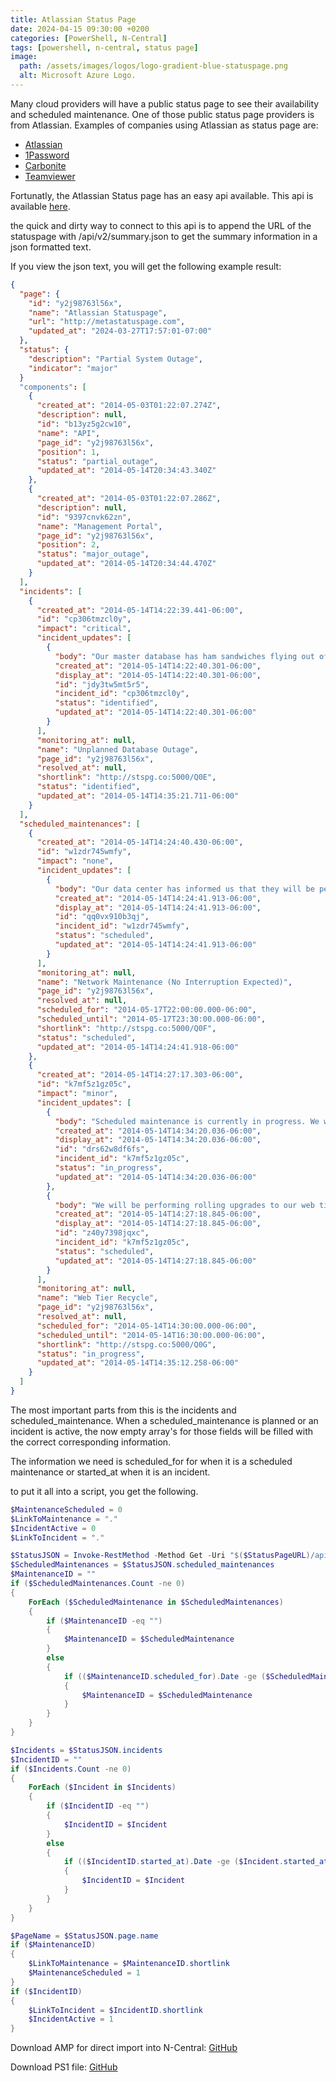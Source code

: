```yaml
---
title: Atlassian Status Page
date: 2024-04-15 09:30:00 +0200
categories: [PowerShell, N-Central]
tags: [powershell, n-central, status page]
image:
  path: /assets/images/logos/logo-gradient-blue-statuspage.png
  alt: Microsoft Azure Logo.
---
```

Many cloud providers will have a public status page to see their availability and scheduled maintenance.
One of those public status page providers is from Atlassian.
Examples of companies using Atlassian as status page are:
- [Atlassian](https://metastatuspage.com)
- [1Password](https://1password.statuspage.io/)
- [Carbonite](https://status.carbonite.com/)
- [Teamviewer](https://status.teamviewer.com/)

Fortunatly, the Atlassian Status page has an easy api available. This api is available [here](https://metastatuspage.com/api).

the quick and dirty way to connect to this api is to append the URL of the statuspage with /api/v2/summary.json to get the summary information in a json formatted text.

If you view the json text, you will get the following example result:
```json
{
  "page": {
    "id": "y2j98763l56x",
    "name": "Atlassian Statuspage",
    "url": "http://metastatuspage.com",
    "updated_at": "2024-03-27T17:57:01-07:00"
  },
  "status": {
    "description": "Partial System Outage",
    "indicator": "major"
  }
  "components": [
    {
      "created_at": "2014-05-03T01:22:07.274Z",
      "description": null,
      "id": "b13yz5g2cw10",
      "name": "API",
      "page_id": "y2j98763l56x",
      "position": 1,
      "status": "partial_outage",
      "updated_at": "2014-05-14T20:34:43.340Z"
    },
    {
      "created_at": "2014-05-03T01:22:07.286Z",
      "description": null,
      "id": "9397cnvk62zn",
      "name": "Management Portal",
      "page_id": "y2j98763l56x",
      "position": 2,
      "status": "major_outage",
      "updated_at": "2014-05-14T20:34:44.470Z"
    }
  ],
  "incidents": [
    {
      "created_at": "2014-05-14T14:22:39.441-06:00",
      "id": "cp306tmzcl0y",
      "impact": "critical",
      "incident_updates": [
        {
          "body": "Our master database has ham sandwiches flying out of the rack, and we're working our hardest to stop the bleeding. The whole site is down while we restore functionality, and we'll provide another update within 30 minutes.",
          "created_at": "2014-05-14T14:22:40.301-06:00",
          "display_at": "2014-05-14T14:22:40.301-06:00",
          "id": "jdy3tw5mt5r5",
          "incident_id": "cp306tmzcl0y",
          "status": "identified",
          "updated_at": "2014-05-14T14:22:40.301-06:00"
        }
      ],
      "monitoring_at": null,
      "name": "Unplanned Database Outage",
      "page_id": "y2j98763l56x",
      "resolved_at": null,
      "shortlink": "http://stspg.co:5000/Q0E",
      "status": "identified",
      "updated_at": "2014-05-14T14:35:21.711-06:00"
    }
  ],
  "scheduled_maintenances": [
    {
      "created_at": "2014-05-14T14:24:40.430-06:00",
      "id": "w1zdr745wmfy",
      "impact": "none",
      "incident_updates": [
        {
          "body": "Our data center has informed us that they will be performing routine network maintenance. No interruption in service is expected. Any issues during this maintenance should be directed to our support center",
          "created_at": "2014-05-14T14:24:41.913-06:00",
          "display_at": "2014-05-14T14:24:41.913-06:00",
          "id": "qq0vx910b3qj",
          "incident_id": "w1zdr745wmfy",
          "status": "scheduled",
          "updated_at": "2014-05-14T14:24:41.913-06:00"
        }
      ],
      "monitoring_at": null,
      "name": "Network Maintenance (No Interruption Expected)",
      "page_id": "y2j98763l56x",
      "resolved_at": null,
      "scheduled_for": "2014-05-17T22:00:00.000-06:00",
      "scheduled_until": "2014-05-17T23:30:00.000-06:00",
      "shortlink": "http://stspg.co:5000/Q0F",
      "status": "scheduled",
      "updated_at": "2014-05-14T14:24:41.918-06:00"
    },
    {
      "created_at": "2014-05-14T14:27:17.303-06:00",
      "id": "k7mf5z1gz05c",
      "impact": "minor",
      "incident_updates": [
        {
          "body": "Scheduled maintenance is currently in progress. We will provide updates as necessary.",
          "created_at": "2014-05-14T14:34:20.036-06:00",
          "display_at": "2014-05-14T14:34:20.036-06:00",
          "id": "drs62w8df6fs",
          "incident_id": "k7mf5z1gz05c",
          "status": "in_progress",
          "updated_at": "2014-05-14T14:34:20.036-06:00"
        },
        {
          "body": "We will be performing rolling upgrades to our web tier with a new kernel version so that Heartbleed will stop making us lose sleep at night. Increased load and latency is expected, but the app should still function appropriately. We will provide updates every 30 minutes with progress of the reboots.",
          "created_at": "2014-05-14T14:27:18.845-06:00",
          "display_at": "2014-05-14T14:27:18.845-06:00",
          "id": "z40y7398jqxc",
          "incident_id": "k7mf5z1gz05c",
          "status": "scheduled",
          "updated_at": "2014-05-14T14:27:18.845-06:00"
        }
      ],
      "monitoring_at": null,
      "name": "Web Tier Recycle",
      "page_id": "y2j98763l56x",
      "resolved_at": null,
      "scheduled_for": "2014-05-14T14:30:00.000-06:00",
      "scheduled_until": "2014-05-14T16:30:00.000-06:00",
      "shortlink": "http://stspg.co:5000/Q0G",
      "status": "in_progress",
      "updated_at": "2014-05-14T14:35:12.258-06:00"
    }
  ]
}
```
The most important parts from this is the incidents and scheduled_maintenance.
When a scheduled_maintenance is planned or an incident is active, the now empty array's for those fields will be filled with the correct corresponding information.

The information we need is scheduled_for for when it is a scheduled maintenance or started_at when it is an incident.

to put it all into a script, you get the following.
```powershell
$MaintenanceScheduled = 0
$LinkToMaintenance = "."
$IncidentActive = 0
$LinkToIncident = "."

$StatusJSON = Invoke-RestMethod -Method Get -Uri "$($StatusPageURL)/api/v2/summary.json"
$ScheduledMaintenances = $StatusJSON.scheduled_maintenances
$MaintenanceID = ""
if ($ScheduledMaintenances.Count -ne 0)
{
    ForEach ($ScheduledMaintenance in $ScheduledMaintenances)
    {
        if ($MaintenanceID -eq "")
        {
            $MaintenanceID = $ScheduledMaintenance
        }
        else
        {
            if (($MaintenanceID.scheduled_for).Date -ge ($ScheduledMaintenance.scheduled_for).Date)
            {
                $MaintenanceID = $ScheduledMaintenance
            }
        }
    }
}

$Incidents = $StatusJSON.incidents
$IncidentID = ""
if ($Incidents.Count -ne 0)
{
    ForEach ($Incident in $Incidents)
    {
        if ($IncidentID -eq "")
        {
            $IncidentID = $Incident
        }
        else
        {
            if (($IncidentID.started_at).Date -ge ($Incident.started_at).Date)
            {
                $IncidentID = $Incident
            }
        }
    }
}

$PageName = $StatusJSON.page.name
if ($MaintenanceID)
{
    $LinkToMaintenance = $MaintenanceID.shortlink
    $MaintenanceScheduled = 1
}
if ($IncidentID)
{
    $LinkToIncident = $IncidentID.shortlink
    $IncidentActive = 1
}
```
Download AMP for direct import into N-Central: [GitHub](https://github.com/eagle00789/N-Central/blob/master/Atlassian%20Status%20Page/Atlassian%20Status%20Page.amp)

Download PS1 file: [GitHub](https://github.com/eagle00789/N-Central/blob/master/Atlassian%20Status%20Page/AtlassianStatusPage.ps1)
